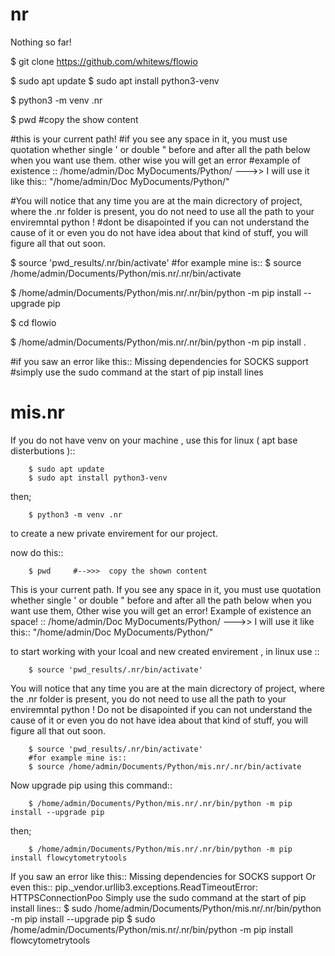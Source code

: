 # nr

Nothing so far!

$ git clone https://github.com/whitews/flowio

$ sudo apt update
$ sudo apt install python3-venv

$ python3 -m venv .nr


$ pwd #copy the show content

#this is your current path!
#if you see any space in it, you must use quotation whether single ' or double " before and after all the path below when you want use them. other wise you will get an error
#example of existence :: /home/admin/Doc MyDocuments/Python/ --->> I will use it like this:: "/home/admin/Doc MyDocuments/Python/"

#You will notice that any time you are at the main dicrectory of project, where the .nr folder is present, you do not need to use all the path to your enviremntal python !
#dont be disapointed if you can not understand the cause of it or even you do not have idea about that kind of stuff, you will figure all that out soon.

$ source 'pwd_results/.nr/bin/activate' #for example mine is::  $ source /home/admin/Documents/Python/mis.nr/.nr/bin/activate

$ /home/admin/Documents/Python/mis.nr/.nr/bin/python -m pip install --upgrade pip

$ cd flowio


$ /home/admin/Documents/Python/mis.nr/.nr/bin/python -m pip install .


#if you saw an error like this:: Missing dependencies for SOCKS support
#simply use the sudo command at the start of pip install lines


# mis.nr

If you do not have venv on your machine , use this for linux ( apt base disterbutions )::

        $ sudo apt update
        $ sudo apt install python3-venv

then;

        $ python3 -m venv .nr
to create a new private envirement for our project.

now do this::

        $ pwd     #-->>>  copy the shown content
This is your current path.
If you see any space in it, you must use quotation whether single ' or double " before and after all the path below when you want use them, Other wise you will get an error!
Example of existence an space! :: /home/admin/Doc MyDocuments/Python/ --->> I will use it like this:: "/home/admin/Doc MyDocuments/Python/"

to start working with your lcoal and new created envirement , in linux use ::

        $ source 'pwd_results/.nr/bin/activate'

You will notice that any time you are at the main dicrectory of project, where the .nr folder is present, you do not need to use all the path to your enviremntal python !
Do not be disapointed if you can not understand the cause of it or even you do not have idea about that kind of stuff, you will figure all that out soon.

        $ source 'pwd_results/.nr/bin/activate' 
        #for example mine is::
        $ source /home/admin/Documents/Python/mis.nr/.nr/bin/activate

Now upgrade pip using this command::

        $ /home/admin/Documents/Python/mis.nr/.nr/bin/python -m pip install --upgrade pip


then;

        $ /home/admin/Documents/Python/mis.nr/.nr/bin/python -m pip install flowcytometrytools

If you saw an error like this:: Missing dependencies for SOCKS support
Or even this:: pip._vendor.urllib3.exceptions.ReadTimeoutError: HTTPSConnectionPoo
Simply use the sudo command at the start of pip install lines::
        $ sudo /home/admin/Documents/Python/mis.nr/.nr/bin/python -m pip install --upgrade pip
        $ sudo /home/admin/Documents/Python/mis.nr/.nr/bin/python -m pip install flowcytometrytools
